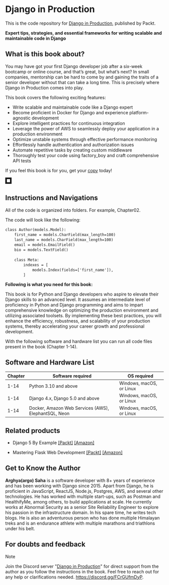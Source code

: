 # Django in Production

<a href="https://www.packtpub.com/product/django-in-production/9781804610480"><img src="https://content.packt.com/B18867/cover_image_small.jpg" alt="" height="256px" align="right"></a>

This is the code repository for [Django in Production](https://www.packtpub.com/product/django-in-production/9781804610480), published by Packt.

**Expert tips, strategies, and essential frameworks for writing scalable and maintainable code in Django**

## What is this book about?
You may have got your first Django developer job after a six-week bootcamp or online course, and that’s great, but what’s next? In small companies, mentorship can be hard to come by and gaining the traits of a senior developer without that can take a long time. This is precisely where Django in Production comes into play.
	
This book covers the following exciting features:
* Write scalable and maintainable code like a Django expert
* Become proficient in Docker for Django and experience platform-agnostic development
* Explore intelligent practices for continuous integration
* Leverage the power of AWS to seamlessly deploy your application in a production environment
* Optimize unstable systems through effective performance monitoring
* Effortlessly handle authentication and authorization issues
* Automate repetitive tasks by creating custom middleware
* Thoroughly test your code using factory_boy and craft comprehensive API tests

If you feel this book is for you, get your [copy](https://www.amazon.com/dp/1804610488) today!

<a href="https://www.packtpub.com/?utm_source=github&utm_medium=banner&utm_campaign=GitHubBanner"><img src="https://raw.githubusercontent.com/PacktPublishing/GitHub/master/GitHub.png" 
alt="https://www.packtpub.com/" border="5" /></a>


## Instructions and Navigations
All of the code is organized into folders. For example, Chapter02.

The code will look like the following:
```
class Author(models.Model):
    first_name = models.CharField(max_length=100)
    last_name = models.CharField(max_length=100)
    email = models.EmailField()
    bio = models.TextField()
    
	class Meta:
        indexes = [
            models.Index(fields=['first_name']),
        ]
```

**Following is what you need for this book:**

This book is for Python and Django developers who aspire to elevate their Django skills to an advanced level. It assumes an intermediate level of proficiency in Python and Django programming and aims to impart comprehensive knowledge on optimizing the production environment and utilizing associated toolsets. By implementing these best practices, you will enhance the efficiency, robustness, and scalability of your production systems, thereby accelerating your career growth and professional development.

With the following software and hardware list you can run all code files present in the book (Chapter 1-14).

## Software and Hardware List

| Chapter  | Software required                                      | OS required                   |
| -------- | -------------------------------------------------------| ------------------------------|
| 1-14     | Python 3.10 and above                                  | Windows, macOS, or Linux      |
| 1-14     | Django 4.x, Django 5.0 and above                       | Windows, macOS, or Linux      |
| 1-14     | Docker, Amazon Web Services (AWS), ElephantSQL, Neon   | Windows, macOS, or Linux      |


## Related products <Other books you may enjoy>
* Django 5 By Example [[Packt]](https://www.packtpub.com/product/django-5-by-example-fifth-edition/9781805125457) [[Amazon]](https://www.amazon.in/dp/1805125451)

* Mastering Flask Web Development [[Packt]](https://www.packtpub.com/product/mastering-flask-web-development/9781837633227) [[Amazon]](https://www.amazon.in/dp/1837633223)

## Get to Know the Author
**Arghya(argo) Saha**
is a software developer with 8+ years of experience and has been working with Django since 2015. Apart from Django, he is proficient in JavaScript, ReactJS, Node.js, Postgres, AWS, and several other technologies. He has worked with multiple start-ups, such as Postman and HealthifyMe, among others, to build applications at scale. He currently works at Abnormal Security as a senior Site Reliability Engineer to explore his passion in the infrastructure domain.
In his spare time, he writes tech blogs. He is also an adventurous person who has done multiple Himalayan treks and is an endurance athlete with multiple marathons and triathlons under his belt.

## For doubts and feedback
> [!NOTE]
> 
> Join the Discord server "[Django in Production](https://discord.gg/FCrGUfmDyP)" for direct support from the author as you follow the instructions in the book. Feel free to reach out for any help or clarifications needed. https://discord.gg/FCrGUfmDyP.
